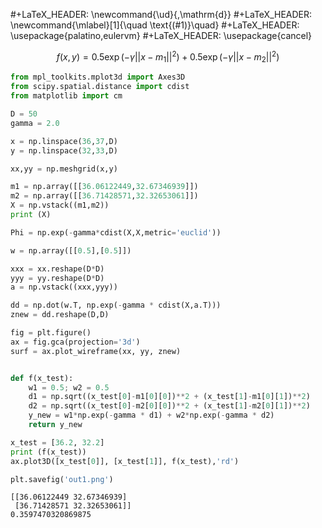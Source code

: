 #+LaTeX_HEADER: \newcommand{\ud}{\,\mathrm{d}}
#+LaTeX_HEADER: \newcommand{\mlabel}[1]{\quad \text{(#1)}\quad}
#+LaTeX_HEADER: \usepackage{palatino,eulervm}
#+LaTeX_HEADER: \usepackage{cancel}

$$
f(x,y) = 0.5 \exp (-\gamma || x - m_1 ||^2) + 0.5 \exp (-\gamma || x - m_2 ||^2 )
$$

```python
from mpl_toolkits.mplot3d import Axes3D
from scipy.spatial.distance import cdist
from matplotlib import cm

D = 50
gamma = 2.0

x = np.linspace(36,37,D)
y = np.linspace(32,33,D)

xx,yy = np.meshgrid(x,y)

m1 = np.array([[36.06122449,32.67346939]])
m2 = np.array([[36.71428571,32.32653061]])	       
X = np.vstack((m1,m2))
print (X)

Phi = np.exp(-gamma*cdist(X,X,metric='euclid'))

w = np.array([[0.5],[0.5]])

xxx = xx.reshape(D*D)
yyy = yy.reshape(D*D)
a = np.vstack((xxx,yyy))

dd = np.dot(w.T, np.exp(-gamma * cdist(X,a.T)))
znew = dd.reshape(D,D)

fig = plt.figure()
ax = fig.gca(projection='3d')
surf = ax.plot_wireframe(xx, yy, znew)


def f(x_test):
    w1 = 0.5; w2 = 0.5
    d1 = np.sqrt((x_test[0]-m1[0][0])**2 + (x_test[1]-m1[0][1])**2)
    d2 = np.sqrt((x_test[0]-m2[0][0])**2 + (x_test[1]-m2[0][1])**2)
    y_new = w1*np.exp(-gamma * d1) + w2*np.exp(-gamma * d2)
    return y_new

x_test = [36.2, 32.2]
print (f(x_test))
ax.plot3D([x_test[0]], [x_test[1]], f(x_test),'rd')

plt.savefig('out1.png')
```

```text
[[36.06122449 32.67346939]
 [36.71428571 32.32653061]]
0.3597470320869875
```


